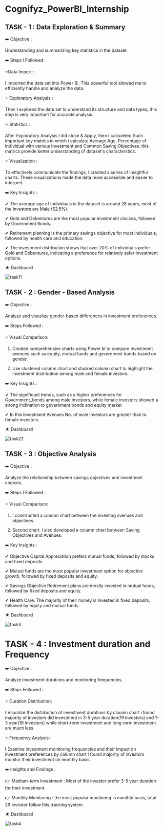 # Cognifyz_PowerBI_Internship

## TASK - 1 : Data Exploration & Summary

➡️ Objective :
 
 Understanding and summarizing key statistics in the dataset.

➡️ Steps I Followed :

:star:Data Import :
 
 I Imported the data set into Power BI, This powerful tool allowed me to efficiently handle and analyze the data.

:star: Exploratory Analysis :

 Then I explored the data set to understand its structure and data types, this step is very important for accurate analysis.

:star: Statistics :

 After Exploratory Analysis I did close & Apply, then I calculeted Such important key matrics in which i calculate Average Age, Percentage of individual with various Investment and Common Saving Objectives.
 this matrics provide better understanding of dataset's characterstics.

:star: Visualization :
 
 To effectively communicate the findings, I created a series of insightful charts. These visualizations made the data more accessible and easier to interpret.

 ➡️ Key Insights :

 &#x2714;  The average age of individuals in the dataset is around 28 years, most of the investors are Male (62.5%).
 
 &#x2714;  Gold and Debentures are the most popular investment choices, followed by Government Bonds.

 &#x2714;  Retirement planning is the primary savings objective for most individuals, followed by health care and education.
 
 &#x2714;  The investment distribution shows that over 20% of individuals prefer Gold and Debentures, indicating a preference for relatively safer investment options.

 &#9733;   Dashboard

 ![task11](https://github.com/user-attachments/assets/2bbedae9-ffcc-4b34-877f-11c3fc82838a)


## TASK - 2 : Gender - Based Analysis

➡️ Objective : 

Analyze and visualize gender-based differences in investment preferences.

➡️ Steps Followed : 

:star: Visual Comparison:

1. Created comprehensive charts using Power bi to compare investment avenues such as equity, mutual funds and government bonds based on gender.

2. Use clustered column chart and stacked column chart to highlight the investment distribution among male and female investors.

➡️ Key Insights :

&#x2714; The significant trends, such as a higher preferences for Government_bonds among male investors, while female investors showed a strong inclination
         to government bonds and equity market

&#x2714; In this Investment Avenues No. of male investors are greater than to female investors.


 
 &#9733;   Dashboard

 ![task22](https://github.com/user-attachments/assets/9be6b931-c179-4d43-98d6-08bba0749f88)



 ## TASK - 3 : Objective Analysis

➡️ Objective : 

Analyze the relationship between savings objectives and investment choices.

➡️ Steps I Followed :

:star: Visual Comparison:

1. I constructed a column chart between the investing avenues and objectives.

2. Second chart. I also developed a column chart between Saving Objectives and Avenues.


➡️ Key Insights :

&#x2714; Objective Capital Appreciation prefers mutual funds, followed by stocks and fixed deposits.

&#x2714; Mutual funds are the most popular investment option for objective growth, followed by fixed deposits and equity.

&#x2714; Savings Objective Retirement plans are mostly invested in mutual funds, followed by fixed deposits and equity.
 
&#x2714; Health Care. The majority of their money is invested in fixed deposits, followed by equity and mutual funds.


 &#9733;   Dashboard

 ![task3](https://github.com/user-attachments/assets/35dee427-b2d6-42c4-9099-822d58a7b72d)



# TASK - 4 : Investment duration and Frequency

➡️ Objective : 

Analyze investment durations and monitoring frequencies.

➡️ Steps Followed :

:star: Duration Distribution: 
 
 I Visualize the distribution of investment durations by cloumn chart i found majority of investors did investment in 3-5 year duration(19 investors) and 1-3 year(18 investors) while short-term investment
 and long-term investment are much less

:star: Frequency Analysis: 
 
 I Examine investment monitoring frequencies and their impact on investment preferences by column chart I found majority of investors monitor their investment on monthly basis.


➡️ Insights and Findings : 

👉 Medium-term Investment : Most of the investor prefer 3-5 year duration for their investment.

👉 Monthly Monitoring : the most popular monitoring is monthly basis, total 29 investor follow this tracking system.


 &#9733;   Dashboard

![task4](https://github.com/user-attachments/assets/5c02f78b-c3d9-4937-ab81-9df9693e6893)










 
